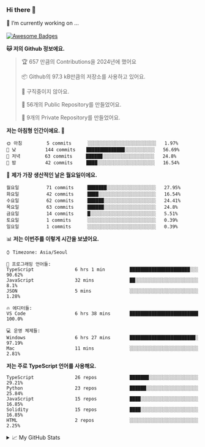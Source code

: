 ### Hi there 👋 
🔭 I’m currently working on ... </br></br>
[![Awesome Badges](https://img.shields.io/badge/Introduce-EN-green.svg)](https://github.com/tlatkdgus1/tlatkdgus1/blob/main/README.md.en)

<!--START_SECTION:waka-->
**🐱 저의 Github 정보에요.** 

> 🏆 657 만큼의 Contributions을 2024년에 했어요
 > 
> 📦 Github의 97.3 kB만큼의 저장소를 사용하고 있어요. 
 > 
> 🚫 구직중이지 않아요.
 > 
> 📜 56개의 Public Repository를 만들었어요. 
 > 
> 🔑 9개의 Private Repository를 만들었어요.  

**저는 아침형 인간이에요. 🐤** 

```text
🌞 아침         5 commits      ░░░░░░░░░░░░░░░░░░░░░░░░░   1.97% 
🌆 낮　         144 commits    ██████████████░░░░░░░░░░░   56.69% 
🌃 저녁         63 commits     ██████░░░░░░░░░░░░░░░░░░░   24.8% 
🌙 밤　         42 commits     ████░░░░░░░░░░░░░░░░░░░░░   16.54%

```
📅 **제가 가장 생산적인 날은 월요일이에요.** 

```text
월요일          71 commits     ███████░░░░░░░░░░░░░░░░░░   27.95% 
화요일          42 commits     ████░░░░░░░░░░░░░░░░░░░░░   16.54% 
수요일          62 commits     ██████░░░░░░░░░░░░░░░░░░░   24.41% 
목요일          63 commits     ██████░░░░░░░░░░░░░░░░░░░   24.8% 
금요일          14 commits     █░░░░░░░░░░░░░░░░░░░░░░░░   5.51% 
토요일          1 commits      ░░░░░░░░░░░░░░░░░░░░░░░░░   0.39% 
일요일          1 commits      ░░░░░░░░░░░░░░░░░░░░░░░░░   0.39%

```


📊 **저는 이번주를 이렇게 시간을 보냈어요.** 

```text
⌚︎ Timezone: Asia/Seoul

💬 프로그래밍 언어들: 
TypeScript               6 hrs 1 min         ██████████████████████░░░   90.62% 
JavaScript               32 mins             ██░░░░░░░░░░░░░░░░░░░░░░░   8.1% 
JSON                     5 mins              ░░░░░░░░░░░░░░░░░░░░░░░░░   1.28%

🔥 에디터들: 
VS Code                  6 hrs 38 mins       █████████████████████████   100.0%

💻 운영 체제들: 
Windows                  6 hrs 27 mins       ████████████████████████░   97.19% 
Mac                      11 mins             ░░░░░░░░░░░░░░░░░░░░░░░░░   2.81%

```

**저는 주로 TypeScript 언어를 사용해요.** 

```text
TypeScript               26 repos            ███████░░░░░░░░░░░░░░░░░░   29.21% 
Python                   23 repos            ██████░░░░░░░░░░░░░░░░░░░   25.84% 
JavaScript               15 repos            ████░░░░░░░░░░░░░░░░░░░░░   16.85% 
Solidity                 15 repos            ████░░░░░░░░░░░░░░░░░░░░░   16.85% 
HTML                     2 repos             ░░░░░░░░░░░░░░░░░░░░░░░░░   2.25%

```



<!--END_SECTION:waka-->

<details>
<summary>📈 My GitHub Stats</summary>
<p align="center"> <img src="https://github-readme-stats.vercel.app/api?username=tlatkdgus1&show_icons=true" alt="tlatkdgus1" />
</details>
